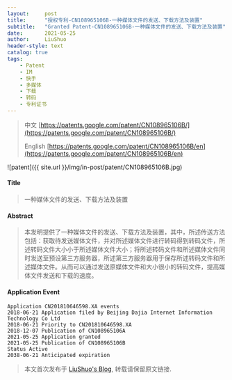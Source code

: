 ```yaml
---
layout:     post
title:      "授权专利-CN108965106B-一种媒体文件的发送、下载方法及装置"
subtitle:   "Granted Patent-CN108965106B-一种媒体文件的发送、下载方法及装置"
date:       2021-05-25
author:     LiuShuo
header-style: text
catalog: true
tags:
    - Patent
    - IM
    - 快手
    - 多媒体
    - 下载
    - 转码
    - 专利证书
---
```

> 中文 [https://patents.google.com/patent/CN108965106B/](https://patents.google.com/patent/CN108965106B/)
>
> English [https://patents.google.com/patent/CN108965106B/en](https://patents.google.com/patent/CN108965106B/en)

![patent]({{ site.url }}/img/in-post/patent/CN108965106B.jpg)
#### Title
> 一种媒体文件的发送、下载方法及装置









#### Abstract
> 本发明提供了一种媒体文件的发送、下载方法及装置，其中，所述传送方法包括：获取待发送媒体文件，并对所述媒体文件进行转码得到转码文件，所述转码文件大小小于所述媒体文件大小；将所述转码文件和所述媒体文件同时发送至预设第三方服务器，所述第三方服务器用于保存所述转码文件和所述媒体文件。从而可以通过发送原媒体文件和大小很小的转码文件，提高媒体文件发送和下载的速度。









#### Application Event
```
Application CN201810646598.XA events 
2018-06-21 Application filed by Beijing Dajia Internet Information Technology Co Ltd
2018-06-21 Priority to CN201810646598.XA
2018-12-07 Publication of CN108965106A
2021-05-25 Application granted
2021-05-25 Publication of CN108965106B
Status Active
2038-06-21 Anticipated expiration
```
> 本文首次发布于 [LiuShuo's Blog](https://liushuo.me), 
转载请保留原文链接.
